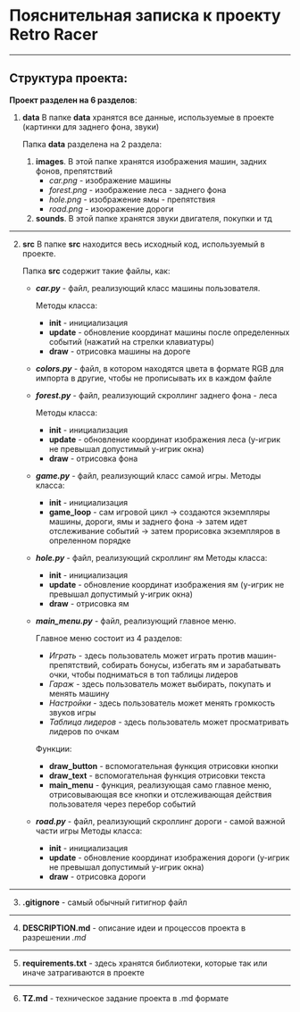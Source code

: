 # Пояснительная записка к проекту Retro Racer
_____
## Структура проекта:

**Проект разделен на 6 разделов**:

1. **data**
   В папке **data** хранятся все данные, используемые в проекте (картинки для заднего фона, звуки)

   Папка **data** разделена на 2 раздела:
   1. **images**. В этой папке хранятся изображения машин, задних фонов, препятствий
      * *car.png* - изображение машины
      * *forest.png* - изображение леса - заднего фона
      * *hole.png* - изображение ямы - препятствия
      * *road.png* - изоюражение дороги
   2. **sounds**. В этой папке хранятся звуки двигателя, покупки и тд
___
2. **src**
   В папке **src** находится весь исходный код, используемый в проекте.

   Папка **src** содержит такие файлы, как:
   * ***car.py*** - файл, реализующий класс машины пользователя. 
     
     Методы класса:
     - **init** - инициализация
     - **update** - обновление координат машины после определенных событий (нажатий на стрелки клавиатуры)
     - **draw** - отрисовка машины на дороге
   
   * ***colors.py*** - файл, в котором находятся цвета в формате RGB для импорта в другие, чтобы не прописывать их в каждом файле
  
   * ***forest.py*** - файл, реализующий скроллинг заднего фона - леса
     
     Методы класса:
     - **init** - инициализация
     - **update** - обновление координат изображения леса (y-игрик не превышал допустимый y-игрик окна)
     - **draw** - отрисовка фона
  
   * ***game.py*** - файл, реализующий класс самой игры.
     Методы класса:
     - **init** - инициализация
     - **game_loop** - сам игровой цикл -> создаются экземпляры машины, дороги, ямы и заднего фона -> затем идет отслеживание событий -> затем прорисовка экземпляров в опреленном порядке
  
   * ***hole.py*** - файл, реализующий скроллинг ям
     Методы класса:
     - **init** - инициализация
     - **update** - обновление координат изображения ям (y-игрик не превышал допустимый y-игрик окна)
     - **draw** - отрисовка ям
  
   * ***main_menu.py*** - файл, реализующий главное меню. 
     
     Главное меню состоит из 4 разделов:
     * *Играть* - здесь пользователь может играть против машин-препятствий, собирать бонусы, избегать ям и зарабатывать очки, чтобы подниматься в топ таблицы лидеров
     * *Гараж* - здесь пользователь может выбирать, покупать и менять машину
     * *Настройки* - здесь пользователь может менять громкость звуков игры
     * *Таблица лидеров* - здесь пользователь может просматривать лидеров по очкам
     
     Функции:
     - **draw_button** - вспомогательная функция отрисовки кнопки
     - **draw_text** - вспомогательная функция отрисовки текста
     - **main_menu** - функция, реализующая само главное меню, отрисовывающая все кнопки и отслеживающая действия пользователя через перебор событий
  
   * ***road.py*** - файл, реализующий скроллинг дороги - самой важной части игры
     Методы класса:
     - **init** - инициализация
     - **update** - обновление координат изображения дороги (y-игрик не превышал допустимый y-игрик окна)
     - **draw** - отрисовка дороги
________
3. **.gitignore** - самый обычный гитигнор файл
_______
4. **DESCRIPTION.md** - описание идеи и процессов проекта в разрешении *.md*
_______
5. **requirements.txt** - здесь хранятся библиотеки, которые так или иначе затрагиваются в проекте
_______
6. **TZ.md** - техническое задание проекта в .md формате